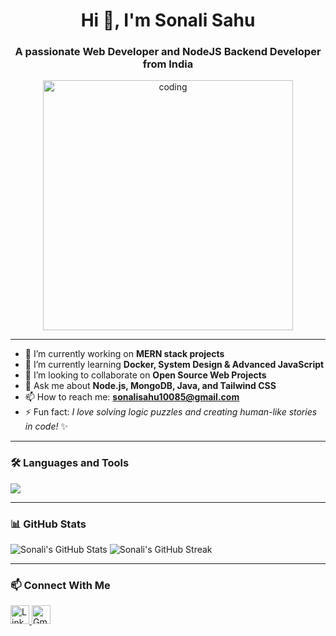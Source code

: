 <h1 align="center">Hi 👋, I'm Sonali Sahu</h1>
<h3 align="center">A passionate Web Developer and NodeJS Backend Developer from India</h3>

<p align="center">
  <img src="https://cdn.dribbble.com/users/1162077/screenshots/3848914/programmer.gif" alt="coding" width="400"/>
</p>

---

- 🔭 I’m currently working on **MERN stack projects**
- 🌱 I’m currently learning **Docker, System Design & Advanced JavaScript**
- 🤝 I’m looking to collaborate on **Open Source Web Projects**
- 💬 Ask me about **Node.js, MongoDB, Java, and Tailwind CSS**
- 📫 How to reach me: **sonalisahu10085@gmail.com**
- ⚡ Fun fact: *I love solving logic puzzles and creating human-like stories in code!* ✨

---

### 🛠️ Languages and Tools

<p align="left">
  <img src="https://skillicons.dev/icons?i=html,css,js,react,nodejs,mongodb,java,tailwind,bootstrap,git,github,linux,vscode" />
</p>

---

### 📊 GitHub Stats

<p align="left">
  <img src="https://github-readme-stats.vercel.app/api?username=SonaliSahu10085&show_icons=true&theme=tokyonight" alt="Sonali's GitHub Stats" />
  <img src="https://streak-stats.demolab.com/?user=SonaliSahu10085&theme=tokyonight" alt="Sonali's GitHub Streak" />
</p>

---

### 📫 Connect With Me

<p align="left">
  <a href="https://linkedin.com/in/your-link" target="_blank">
    <img src="https://cdn-icons-png.flaticon.com/512/174/174857.png" width="30" alt="LinkedIn"/>
  </a>
  <a href="mailto:sonalisahu10085@gmail.com" target="_blank">
    <img src="https://cdn-icons-png.flaticon.com/512/732/732200.png" width="30" alt="Gmail"/>
  </a>
</p>
